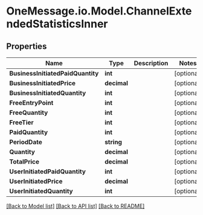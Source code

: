 # OneMessage.io.Model.ChannelExtendedStatisticsInner

## Properties

Name | Type | Description | Notes
------------ | ------------- | ------------- | -------------
**BusinessInitiatedPaidQuantity** | **int** |  | [optional] 
**BusinessInitiatedPrice** | **decimal** |  | [optional] 
**BusinessInitiatedQuantity** | **int** |  | [optional] 
**FreeEntryPoint** | **int** |  | [optional] 
**FreeQuantity** | **int** |  | [optional] 
**FreeTier** | **int** |  | [optional] 
**PaidQuantity** | **int** |  | [optional] 
**PeriodDate** | **string** |  | [optional] 
**Quantity** | **decimal** |  | [optional] 
**TotalPrice** | **decimal** |  | [optional] 
**UserInitiatedPaidQuantity** | **int** |  | [optional] 
**UserInitiatedPrice** | **decimal** |  | [optional] 
**UserInitiatedQuantity** | **int** |  | [optional] 

[[Back to Model list]](../README.md#documentation-for-models) [[Back to API list]](../README.md#documentation-for-api-endpoints) [[Back to README]](../README.md)

